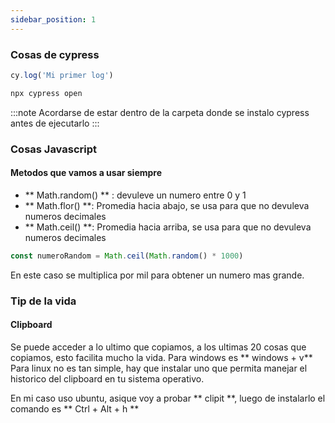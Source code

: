```yaml
---
sidebar_position: 1
---
```


### Cosas de cypress

```jsx title="Para poder imprimir algo en pantalla con cypress"
cy.log('Mi primer log')
```

```jsx title="Para ejecutar cypress"
npx cypress open
```
:::note
Acordarse de estar dentro de la carpeta donde se instalo cypress antes de ejecutarlo
:::

### Cosas Javascript

#### Metodos que vamos a usar siempre

- ** Math.random() ** : devuleve un numero entre 0 y 1
- ** Math.flor() **: Promedia hacia abajo, se usa para que no devuleva numeros decimales
- ** Math.ceil() **: Promedia hacia arriba, se usa para que no devuleva numeros decimales

```js title="Ejemplo de uso random"
const numeroRandom = Math.ceil(Math.random() * 1000)
```
En este caso se multiplica por mil para obtener un numero mas grande. 


### Tip de la vida

#### Clipboard
Se puede acceder a lo ultimo que copiamos, a los ultimas 20 cosas que copiamos, esto facilita mucho la vida. Para windows es ** windows + v**
Para linux no es tan simple, hay que instalar uno que permita manejar el historico del clipboard en tu sistema operativo. 

En mi caso uso ubuntu, asique voy a probar ** clipit **, luego de instalarlo el comando es ** Ctrl + Alt + h **







